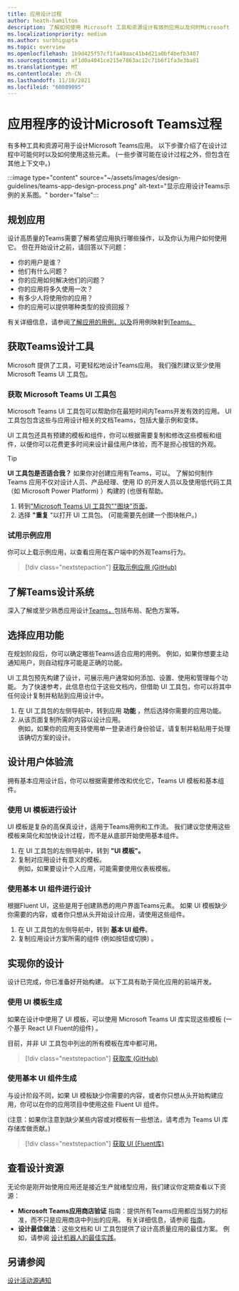 ```yaml
---
title: 应用设计过程
author: heath-hamilton
description: 了解如何使用 Microsoft 工具和资源设计有效的应用以及何时Microsoft Teams概念。
ms.localizationpriority: medium
ms.author: surbhigupta
ms.topic: overview
ms.openlocfilehash: 1b9d425f57cf1fa49aac41b4d21a0bf4befb3407
ms.sourcegitcommit: af1d0a4041ce215e7863ac12c71b6f1fa3e3ba81
ms.translationtype: MT
ms.contentlocale: zh-CN
ms.lasthandoff: 11/10/2021
ms.locfileid: "60889095"
---
```

# <a name="design-process-for-microsoft-teams-apps"></a>应用程序的设计Microsoft Teams过程

有多种工具和资源可用于设计Microsoft Teams应用。 以下步骤介绍了在设计过程中可能何时以及如何使用这些元素。  (一些步骤可能在设计过程之外，但包含在其他上下文中。) 

:::image type="content" source="~/assets/images/design-guidelines/teams-app-design-process.png" alt-text="显示应用设计Teams示例的关系图。" border="false":::

## <a name="plan-your-app"></a>规划应用

设计高质量的Teams需要了解希望应用执行哪些操作，以及你认为用户如何使用它。 但在开始设计之前，请回答以下问题：

* 你的用户是谁？
* 他们有什么问题？
* 你的应用如何解决他们的问题？
* 你的应用将多久使用一次？
* 有多少人将使用你的应用？
* 你的应用可以提供哪种类型的投资回报？

有关详细信息，请参阅[了解应用的用例，以及](~/concepts/design/understand-use-cases.md)将用例映射到[Teams。](~/concepts/design/map-use-cases.md)

## <a name="get-teams-design-tools"></a>获取Teams设计工具

Microsoft 提供了工具，可更轻松地设计Teams应用。 我们强烈建议至少使用 Microsoft Teams UI 工具包。

### <a name="get-the-microsoft-teams-ui-kit"></a>获取 Microsoft Teams UI 工具包

Microsoft Teams UI 工具包可以帮助你在最短时间内Teams开发有效的应用。 UI 工具包包含这些与应用设计相关的文档Teams，包括大量示例和变体。

UI 工具包还具有预建的模板和组件，你可以根据需要复制和修改这些模板和组件，以便你可以花费更多时间来设计最佳用户体验，而不是担心按钮的外观。

> [!TIP]
> **UI 工具包是否适合我？** 如果你对创建应用有Teams，可以。 了解如何制作 Teams 应用不仅对设计人员、产品经理、使用 ID 的开发人员以及使用低代码工具（如 Microsoft Power Platform) ）构建的 (也很有帮助。

1. 转到["Microsoft Teams UI 工具包""图块"页面](https://www.figma.com/community/file/916836509871353159)。
1. 选择 **"重复** "以打开 UI 工具包。  (可能需要先创建一个图块帐户。) 

### <a name="try-the-sample-app"></a>试用示例应用

你可以上载示例应用，以查看应用在客户端中的外观Teams行为。

> [!div class="nextstepaction"]
> [获取示例应用 (GitHub) ](https://github.com/OfficeDev/Microsoft-Teams-Samples/tree/main/samples/tab-ui-templates/ts)

## <a name="learn-teams-design-system"></a>了解Teams设计系统

深入了解或至少熟悉应用设计[Teams，](design-teams-app-fundamentals.md)包括布局、配色方案等。

## <a name="choose-app-capabilities"></a>选择应用功能

在规划阶段后，你可以确定哪些Teams适合应用的用例。 例如，如果你想要主动通知用户，则自动程序可能是正确的功能。

UI 工具包预先构建了设计，可展示用户通常如何添加、设置、使用和管理每个功能。 为了快速参考，此信息也位于这些文档内，但借助 UI 工具包，你可以将其中任何设计复制并粘贴到应用设计中。

1. 在 UI 工具包的左侧导航中，转到应用 **功能** ，然后选择你需要的应用功能。
1. 从该页面复制所需的内容以设计应用。<br />
   例如，如果你的应用支持使用单一登录进行身份验证，请复制并粘贴用于处理该确切方案的设计。

## <a name="design-your-ux-flow"></a>设计用户体验流

拥有基本应用设计后，你可以根据需要修改和优化它，Teams UI 模板和基本组件。

### <a name="design-with-ui-templates"></a>使用 UI 模板进行设计

UI 模板是复杂的高保真设计，适用于Teams用例和工作流。 我们建议您使用这些模板来简化和加快设计过程，而不是从底部开始使用基本组件。

1. 在 UI 工具包的左侧导航中，转到 **"UI 模板"。**
1. 复制对应用设计有意义的模板。<br />
   例如，如果要设计个人应用，可能需要使用仪表板模板。

### <a name="design-with-basic-ui-components"></a>使用基本 UI 组件进行设计

根据Fluent UI，这些是用于创建熟悉的用户界面Teams元素。 如果 UI 模板缺少你需要的内容，或者你只想从头开始设计应用，请使用这些组件。

1. 在 UI 工具包的左侧导航中，转到 **基本 UI 组件**。
1. 复制应用设计方案所需的组件 (例如按钮或切换) 。

## <a name="implement-your-design"></a>实现你的设计

设计已完成，你已准备好开始构建。 以下工具有助于简化应用的前端开发。

### <a name="build-with-ui-templates"></a>使用 UI 模板生成

如果在设计中使用了 UI 模板，可以使用 Microsoft Teams UI 库实现这些模板 (一个基于 React UI Fluent的组件) 。

目前，并非 UI 工具包中列出的所有模板在库中都可用。

> [!div class="nextstepaction"]
> [获取库 (GitHub) ](https://github.com/OfficeDev/microsoft-teams-ui-component-library)

### <a name="build-with-basic-ui-components"></a>使用基本 UI 组件生成

与设计阶段不同，如果 UI 模板缺少你需要的内容，或者你只想从头开始构建应用，你可以在你的应用项目中使用这些 Fluent UI 组件。 

 (注意：如果你注意到缺少某些内容或对模板有一些想法，请考虑为 Teams UI 库存储库做贡献。) 

> [!div class="nextstepaction"]
> [获取 UI (Fluent库) ](https://fluentsite.z22.web.core.windows.net/)

## <a name="review-design-resources"></a>查看设计资源

无论你是刚开始使用应用还是接近生产就绪型应用，我们建议你定期查看以下资源：

* **Microsoft Teams应用商店验证** 指南：提供所有Teams应用都应当努力的标准，而不只是应用商店中列出的应用。 有关详细信息，请参阅 [指南](~/concepts/deploy-and-publish/appsource/prepare/teams-store-validation-guidelines.md)。
* **设计最佳做法**：这些文档和 UI 工具包提供了设计高质量应用的最佳方案。 例如，请参阅 [设计机器人的最佳实践](~/bots/design/bots.md#best-practices)。

## <a name="see-also"></a>另请参阅

[设计活动源通知](~/concepts/design/activity-feed-notifications.md)
